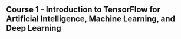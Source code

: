 ## Course 1 - Introduction to TensorFlow for Artificial Intelligence, Machine Learning, and Deep Learning

